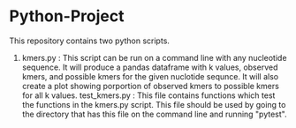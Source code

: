 # Python-Project
This repository contains two python scripts.

1. kmers.py : This script can be run on a command line with any nucleotide sequence. It will produce a pandas dataframe with k values, observed kmers, and possible kmers for the given nuclotide sequnce. It will also create a plot showing porportion of observed kmers to possible kmers for all k values. 
test_kmers.py : This file contains functions which test the functions in the kmers.py script. This file should be used by going to the directory that has this file on the command line and running "pytest".
